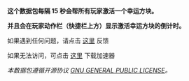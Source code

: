 **这个数据包每隔 15 秒会帮所有玩家激活一个幸运方块。**

**并且会在玩家动作栏（快捷栏上方）显示激活幸运方块的倒计时。**

如果遇到任何问题，请点击 [这里](https://github.com/WhiteElephant-abc/anvil-falling/issues/new) 反馈

如果无法访问，可点击 [这里](https://steampp.net/) 下载加速器

_本数据包遵循开源协议_ [_GNU GENERAL PUBLIC LICENSE_](https://link.mcmod.cn/target/aHR0cHM6Ly93d3cuZ251Lm9yZy9saWNlbnNlcy9ncGwtMy4wLnR4dA== "跳转到此开源协议页面")_。_
